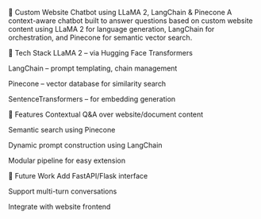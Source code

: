 🧠 Custom Website Chatbot using LLaMA 2, LangChain & Pinecone
A context-aware chatbot built to answer questions based on custom website content using LLaMA 2 for language generation, LangChain for orchestration, and Pinecone for semantic vector search.

🔧 Tech Stack
LLaMA 2 – via Hugging Face Transformers

LangChain – prompt templating, chain management

Pinecone – vector database for similarity search

SentenceTransformers – for embedding generation

📌 Features
Contextual Q&A over website/document content

Semantic search using Pinecone

Dynamic prompt construction using LangChain

Modular pipeline for easy extension

🧠 Future Work
Add FastAPI/Flask interface

Support multi-turn conversations

Integrate with website frontend
